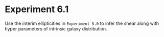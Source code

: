 # Experiment 6.1

Use the interim ellipticities in `Experiment 5.0` to infer the shear along with hyper parameters of 
intrinsic galaxy distribution.

